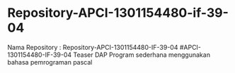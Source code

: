# Repository-APCI-1301154480-if-39-04
 Nama Repository : Repository-APCI-1301154480-IF-39-04
            #APCI-1301154480-IF-39-04
            Teaser DAP
            Program sederhana menggunakan bahasa pemrograman pascal
